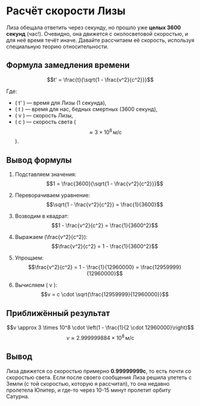 # Расчёт скорости Лизы

Лиза обещала ответить через секунду, но прошло уже **целых 3600 секунд** (час!). Очевидно, она движется с околосветовой скоростью, и для неё время течёт иначе. Давайте рассчитаем её скорость, используя специальную теорию относительности.

## Формула замедления времени
$$t' = \frac{t}{\sqrt{1 - \frac{v^2}{c^2}}}$$

Где:
- \( t' \) — время для Лизы (1 секунда),
- \( t \) — время для нас, бедных смертных (3600 секунд),
- \( v \) — скорость Лизы,
- \( c \) — скорость света ($$ \approx 3 \times 10^8 \, \text{м/с} $$).

## Вывод формулы
1. Подставляем значения:
   $$1 = \frac{3600}{\sqrt{1 - \frac{v^2}{c^2}}}$$

2. Переворачиваем уравнение:
   $$\sqrt{1 - \frac{v^2}{c^2}} = \frac{1}{3600}$$

3. Возводим в квадрат:
   $$1 - \frac{v^2}{c^2} = \frac{1}{3600^2}$$

4. Выражаем \(\frac{v^2}{c^2}\):
   $$\frac{v^2}{c^2} = 1 - \frac{1}{3600^2}$$

5. Упрощаем:
   $$\frac{v^2}{c^2} = 1 - \frac{1}{12960000} = \frac{12959999}{12960000}$$

6. Вычисляем \( v \):
   $$v = c \cdot \sqrt{\frac{12959999}{12960000}}$$

## Приближённый результат
$$v \approx 3 \times 10^8 \cdot \left(1 - \frac{1}{2 \cdot 12960000}\right)$$
$$v \approx 2.999999884 \times 10^8 \, \text{м/с}$$

## Вывод
Лиза движется со скоростью примерно **0.99999999c**, то есть почти со скоростью света. Если после своего сообщения Лиза решила улететь с Земли (с той скоростью, которую я рассчитал), то она недавно пролетела Юпитер, и где-то через 10-15 минут пролетит орбиту Сатурна.
